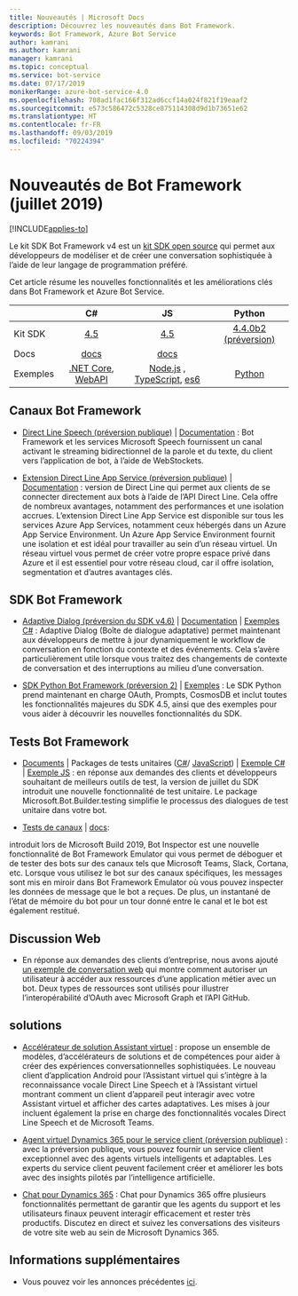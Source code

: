```yaml
---
title: Nouveautés | Microsoft Docs
description: Découvrez les nouveautés dans Bot Framework.
keywords: Bot Framework, Azure Bot Service
author: kamrani
ms.author: kamrani
manager: kamrani
ms.topic: conceptual
ms.service: bot-service
ms.date: 07/17/2019
monikerRange: azure-bot-service-4.0
ms.openlocfilehash: 708ad1fac166f312ad6ccf14a024f821f19eaaf2
ms.sourcegitcommit: e573c586472c5328ce875114308d9d1b73651e62
ms.translationtype: HT
ms.contentlocale: fr-FR
ms.lasthandoff: 09/03/2019
ms.locfileid: "70224394"
---
```

# <a name="whats-new-in-bot-framework-july-2019"></a>Nouveautés de Bot Framework (juillet 2019)

[!INCLUDE[applies-to](includes/applies-to.md)]

Le kit SDK Bot Framework v4 est un [kit SDK open source][1a] qui permet aux développeurs de modéliser et de créer une conversation sophistiquée à l’aide de leur langage de programmation préféré.

Cet article résume les nouvelles fonctionnalités et les améliorations clés dans Bot Framework et Azure Bot Service.

|   | C#  | JS  | Python |   
|---|:---:|:---:|:------:|
|Kit SDK |[4.5][1] | [4.5][2] | [4.4.0b2 (préversion)][3] | 
|Docs | [docs][5] |[docs][5] |  | |
|Exemples |[.NET Core][6], [WebAPI][10] |[Node.js][7] , [TypeScript][8], [es6][9]  | [Python][111] | | 

[1a]:https://github.com/microsoft/botframework-sdk/#readme
[1]:https://github.com/Microsoft/botbuilder-dotnet/#packages
[2]:https://github.com/Microsoft/botbuilder-js#packages
[3]:https://github.com/Microsoft/botbuilder-python#packages
[5]:https://docs.microsoft.com/azure/bot-service/?view=azure-bot-service-4.0
[6]:https://github.com/Microsoft/BotBuilder-Samples/tree/master/samples/csharp_dotnetcore
[7]:https://github.com/Microsoft/BotBuilder-Samples/tree/master/samples/javascript_nodejs
[8]:https://github.com/Microsoft/BotBuilder-Samples/tree/master/samples/javascript_typescript
[9]:https://github.com/Microsoft/BotBuilder-Samples/tree/master/samples/javascript_es6
[10]:https://github.com/Microsoft/BotBuilder-Samples/tree/master/samples/csharp_webapi
[111]:https://github.com/Microsoft/botbuilder-python/tree/master/samples


## <a name="bot-framework-channels"></a>Canaux Bot Framework
- [Direct Line Speech (préversion publique)](https://aka.ms/streaming-extensions) | [Documentation](https://docs.microsoft.com/azure/bot-service/directline-speech-bot?view=azure-bot-service-4.0) : Bot Framework et les services Microsoft Speech fournissent un canal activant le streaming bidirectionnel de la parole et du texte, du client vers l’application de bot, à l’aide de WebStockets.  

- [Extension Direct Line App Service (préversion publique)](https://portal.azure.com) | [Documentation](https://aka.ms/directline-ase) : version de Direct Line qui permet aux clients de se connecter directement aux bots à l’aide de l’API Direct Line. Cela offre de nombreux avantages, notamment des performances et une isolation accrues. L’extension Direct Line App Service est disponible sur tous les services Azure App Services, notamment ceux hébergés dans un Azure App Service Environment. Un Azure App Service Environment fournit une isolation et est idéal pour travailler au sein d’un réseau virtuel. Un réseau virtuel vous permet de créer votre propre espace privé dans Azure et il est essentiel pour votre réseau cloud, car il offre isolation, segmentation et d’autres avantages clés. 

## <a name="bot-framework-sdk"></a>SDK Bot Framework
- [Adaptive Dialog (préversion du SDK v4.6)](https://github.com/Microsoft/BotBuilder-Samples/tree/master/experimental/adaptive-dialog#readme) | [Documentation](https://github.com/Microsoft/BotBuilder-Samples/tree/master/experimental/adaptive-dialog/docs) | [Exemples C#](https://github.com/Microsoft/BotBuilder-Samples/tree/master/experimental/adaptive-dialog/csharp_dotnetcore) : Adaptive Dialog (Boîte de dialogue adaptative) permet maintenant aux développeurs de mettre à jour dynamiquement le workflow de conversation en fonction du contexte et des événements. Cela s’avère particulièrement utile lorsque vous traitez des changements de contexte de conversation et des interruptions au milieu d’une conversation. 
  
- [SDK Python Bot Framework (préversion 2)](https://github.com/microsoft/botbuilder-python) | [Exemples](https://github.com/Microsoft/botbuilder-python/tree/master/samples) : Le SDK Python prend maintenant en charge OAuth, Prompts, CosmosDB et inclut toutes les fonctionnalités majeures du SDK 4.5, ainsi que des exemples pour vous aider à découvrir les nouvelles fonctionnalités du SDK.

## <a name="bot-framework-testing"></a>Tests Bot Framework
- [Documents](https://aka.ms/testing-framework) | Packages de tests unitaires ([C#](https://aka.ms/nuget-botbuilder-testing)/ [JavaScript](https://aka.ms/npm-botbuilder-testing)) | [Exemple C#](https://aka.ms/cs-core-test-sample) | [Exemple JS](https://aka.ms/js-core-test-sample) : en réponse aux demandes des clients et développeurs souhaitant de meilleurs outils de test, la version de juillet du SDK introduit une nouvelle fonctionnalité de test unitaire. Le package Microsoft.Bot.Builder.testing simplifie le processus des dialogues de test unitaire dans votre bot.  

- [Tests de canaux](https://github.com/Microsoft/BotFramework-Emulator/releases) | [docs](https://aka.ms/channel-testing): 

introduit lors de Microsoft Build 2019, Bot Inspector est une nouvelle fonctionnalité de Bot Framework Emulator qui vous permet de déboguer et de tester des bots sur des canaux tels que Microsoft Teams, Slack, Cortana, etc. Lorsque vous utilisez le bot sur des canaux spécifiques, les messages sont mis en miroir dans Bot Framework Emulator où vous pouvez inspecter les données de message que le bot a reçues. De plus, un instantané de l’état de mémoire du bot pour un tour donné entre le canal et le bot est également restitué.

## <a name="web-chat"></a>Discussion Web
- En réponse aux demandes des clients d’entreprise, nous avons ajouté [un exemple de conversation web](https://github.com/microsoft/BotFramework-WebChat/tree/master/samples/19.a.single-sign-on-for-enterprise-apps#single-sign-on-demo-for-enterprise-apps-using-oauth) qui montre comment autoriser un utilisateur à accéder aux ressources d’une application métier avec un bot. Deux types de ressources sont utilisés pour illustrer l’interopérabilité d’OAuth avec Microsoft Graph et l’API GitHub.

## <a name="solutions"></a>solutions
- [Accélérateur de solution Assistant virtuel](https://github.com/Microsoft/botframework-solutions#readme) : propose un ensemble de modèles, d’accélérateurs de solutions et de compétences pour aider à créer des expériences conversationnelles sophistiquées. Le nouveau client d’application Android pour l’Assistant virtuel qui s’intègre à la reconnaissance vocale Direct Line Speech et à l’Assistant virtuel montrant comment un client d’appareil peut interagir avec votre Assistant virtuel et afficher des cartes adaptatives. Les mises à jour incluent également la prise en charge des fonctionnalités vocales Direct Line Speech et de Microsoft Teams.
  
- [Agent virtuel Dynamics 365 pour le service client (préversion publique)](https://dynamics.microsoft.com/en-us/ai/virtual-agent-for-customer-service/) : avec la préversion publique, vous pouvez fournir un service client exceptionnel avec des agents virtuels intelligents et adaptables. Les experts du service client peuvent facilement créer et améliorer les bots avec des insights pilotés par l’intelligence artificielle.
  
- [Chat pour Dynamics 365](https://www.powerobjects.com/powerpacks/powerchat/) : Chat pour Dynamics 365 offre plusieurs fonctionnalités permettant de garantir que les agents du support et les utilisateurs finaux peuvent interagir efficacement et rester très productifs. Discutez en direct et suivez les conversations des visiteurs de votre site web au sein de Microsoft Dynamics 365.

## <a name="additional-information"></a>Informations supplémentaires
- Vous pouvez voir les annonces précédentes [ici](what-is-new-archive.md).
